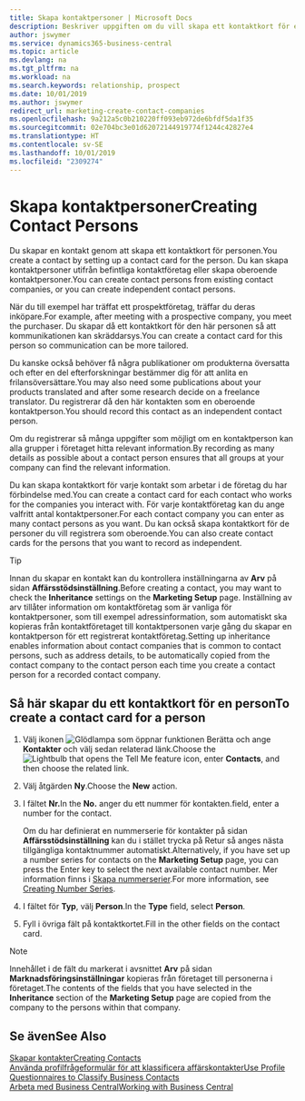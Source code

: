 ```yaml
---
title: Skapa kontaktpersoner | Microsoft Docs
description: Beskriver uppgiften om du vill skapa ett kontaktkort för en person, t.ex. en potentiell kund eller leverantör som bidrar till att definiera relationen och skräddarsy kommunikationen.
author: jswymer
ms.service: dynamics365-business-central
ms.topic: article
ms.devlang: na
ms.tgt_pltfrm: na
ms.workload: na
ms.search.keywords: relationship, prospect
ms.date: 10/01/2019
ms.author: jswymer
redirect_url: marketing-create-contact-companies
ms.openlocfilehash: 9a212a5c0b210220ff093eb972de6bfdf5da1f35
ms.sourcegitcommit: 02e704bc3e01d62072144919774f1244c42827e4
ms.translationtype: HT
ms.contentlocale: sv-SE
ms.lasthandoff: 10/01/2019
ms.locfileid: "2309274"
---
```

# <a name="creating-contact-persons"></a><span data-ttu-id="525a0-103">Skapa kontaktpersoner</span><span class="sxs-lookup"><span data-stu-id="525a0-103">Creating Contact Persons</span></span>
<span data-ttu-id="525a0-104">Du skapar en kontakt genom att skapa ett kontaktkort för personen.</span><span class="sxs-lookup"><span data-stu-id="525a0-104">You create a contact by setting up a contact card for the person.</span></span> <span data-ttu-id="525a0-105">Du kan skapa kontaktpersoner utifrån befintliga kontaktföretag eller skapa oberoende kontaktpersoner.</span><span class="sxs-lookup"><span data-stu-id="525a0-105">You can create contact persons from existing contact companies, or you can create independent contact persons.</span></span>

<span data-ttu-id="525a0-106">När du till exempel har träffat ett prospektföretag, träffar du deras inköpare.</span><span class="sxs-lookup"><span data-stu-id="525a0-106">For example, after meeting with a prospective company, you meet the purchaser.</span></span> <span data-ttu-id="525a0-107">Du skapar då ett kontaktkort för den här personen så att kommunikationen kan skräddarsys.</span><span class="sxs-lookup"><span data-stu-id="525a0-107">You can create a contact card for this person so communication can be more tailored.</span></span>

<span data-ttu-id="525a0-108">Du kanske också behöver få några publikationer om produkterna översatta och efter en del efterforskningar bestämmer dig för att anlita en frilansöversättare.</span><span class="sxs-lookup"><span data-stu-id="525a0-108">You may also need some publications about your products translated and after some research decide on a freelance translator.</span></span> <span data-ttu-id="525a0-109">Du registrerar då den här kontakten som en oberoende kontaktperson.</span><span class="sxs-lookup"><span data-stu-id="525a0-109">You should record this contact as an independent contact person.</span></span>

<span data-ttu-id="525a0-110">Om du registrerar så många uppgifter som möjligt om en kontaktperson kan alla grupper i företaget hitta relevant information.</span><span class="sxs-lookup"><span data-stu-id="525a0-110">By recording as many details as possible about a contact person ensures that all groups at your company can find the relevant information.</span></span>

<span data-ttu-id="525a0-111">Du kan skapa kontaktkort för varje kontakt som arbetar i de företag du har förbindelse med.</span><span class="sxs-lookup"><span data-stu-id="525a0-111">You can create a contact card for each contact who works for the companies you interact with.</span></span> <span data-ttu-id="525a0-112">För varje kontaktföretag kan du ange valfritt antal kontaktpersoner.</span><span class="sxs-lookup"><span data-stu-id="525a0-112">For each contact company you can enter as many contact persons as you want.</span></span> <span data-ttu-id="525a0-113">Du kan också skapa kontaktkort för de personer du vill registrera som oberoende.</span><span class="sxs-lookup"><span data-stu-id="525a0-113">You can also create contact cards for the persons that you want to record as independent.</span></span>

> [!TIP]  
>   <span data-ttu-id="525a0-114">Innan du skapar en kontakt kan du kontrollera inställningarna av **Arv** på sidan **Affärsstödsinställning**.</span><span class="sxs-lookup"><span data-stu-id="525a0-114">Before creating a contact, you may want to check the **Inheritance** settings on the **Marketing Setup** page.</span></span> <span data-ttu-id="525a0-115">Inställning av arv tillåter information om kontaktföretag som är vanliga för kontaktpersoner, som till exempel adressinformation, som automatiskt ska kopieras från kontaktföretaget till kontaktpersonen varje gång du skapar en kontaktperson för ett registrerat kontaktföretag.</span><span class="sxs-lookup"><span data-stu-id="525a0-115">Setting up inheritance enables information about contact companies that is common to contact persons, such as address details, to be automatically copied from the contact company to the contact person each time you create a contact person for a recorded contact company.</span></span>

## <a name="to-create-a-contact-card-for-a-person"></a><span data-ttu-id="525a0-116">Så här skapar du ett kontaktkort för en person</span><span class="sxs-lookup"><span data-stu-id="525a0-116">To create a contact card for a person</span></span>
1. <span data-ttu-id="525a0-117">Välj ikonen ![Glödlampa som öppnar funktionen Berätta](media/ui-search/search_small.png "Berätta vad du vill göra") och ange **Kontakter** och välj sedan relaterad länk.</span><span class="sxs-lookup"><span data-stu-id="525a0-117">Choose the ![Lightbulb that opens the Tell Me feature](media/ui-search/search_small.png "Tell me what you want to do") icon, enter **Contacts**, and then choose the related link.</span></span>
2. <span data-ttu-id="525a0-118">Välj åtgärden **Ny**.</span><span class="sxs-lookup"><span data-stu-id="525a0-118">Choose the **New** action.</span></span>
3. <span data-ttu-id="525a0-119">I fältet **Nr.**</span><span class="sxs-lookup"><span data-stu-id="525a0-119">In the **No.**</span></span> <span data-ttu-id="525a0-120">anger du ett nummer för kontakten.</span><span class="sxs-lookup"><span data-stu-id="525a0-120">field, enter a number for the contact.</span></span>

    <span data-ttu-id="525a0-121">Om du har definierat en nummerserie för kontakter på sidan **Affärsstödsinställning** kan du i stället trycka på Retur så anges nästa tillgängliga kontaktnummer automatiskt.</span><span class="sxs-lookup"><span data-stu-id="525a0-121">Alternatively, if you have set up a number series for contacts on the **Marketing Setup** page, you can press the Enter key to select the next available contact number.</span></span> <span data-ttu-id="525a0-122">Mer information finns i [Skapa nummerserier](ui-create-number-series.md).</span><span class="sxs-lookup"><span data-stu-id="525a0-122">For more information, see [Creating Number Series](ui-create-number-series.md).</span></span>
4. <span data-ttu-id="525a0-123">I fältet för **Typ**, välj **Person**.</span><span class="sxs-lookup"><span data-stu-id="525a0-123">In the **Type** field, select **Person**.</span></span>
5. <span data-ttu-id="525a0-124">Fyll i övriga fält på kontaktkortet.</span><span class="sxs-lookup"><span data-stu-id="525a0-124">Fill in the other fields on the contact card.</span></span>

> [!NOTE]  
>   <span data-ttu-id="525a0-125">Innehållet i de fält du markerat i avsnittet **Arv** på sidan **Marknadsföringsinställningar** kopieras från företaget till personerna i företaget.</span><span class="sxs-lookup"><span data-stu-id="525a0-125">The contents of the fields that you have selected in the **Inheritance** section of the **Marketing Setup** page are copied from the company to the persons within that company.</span></span>

## <a name="see-also"></a><span data-ttu-id="525a0-126">Se även</span><span class="sxs-lookup"><span data-stu-id="525a0-126">See Also</span></span>
[<span data-ttu-id="525a0-127">Skapar kontakter</span><span class="sxs-lookup"><span data-stu-id="525a0-127">Creating Contacts</span></span>](marketing-create-contact-companies.md)  
[<span data-ttu-id="525a0-128">Använda profilfrågeformulär för att klassificera affärskontakter</span><span class="sxs-lookup"><span data-stu-id="525a0-128">Use Profile Questionnaires to Classify Business Contacts</span></span>](marketing-create-contact-profile-questionnaire.md)  
[<span data-ttu-id="525a0-129">Arbeta med Business Central</span><span class="sxs-lookup"><span data-stu-id="525a0-129">Working with Business Central</span></span>](ui-work-product.md)
